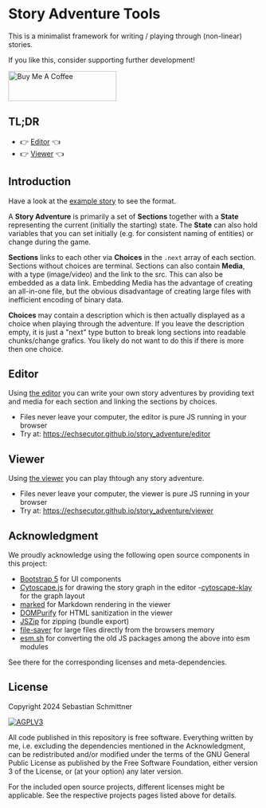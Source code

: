 # Story Adventure Tools

This is a minimalist framework for writing / playing through (non-linear) stories.

If you like this, consider supporting further development!

<a href="https://www.buymeacoffee.com/Echsecutor" target="_blank"><img src="https://cdn.buymeacoffee.com/buttons/v2/default-yellow.png" alt="Buy Me A Coffee" style="height: 60px !important;width: 217px !important;" ></a>

## TL;DR

- 👉️ [Editor](https://echsecutor.github.io/story_adventure/editor)  👈️
- 👉️ [Viewer](https://echsecutor.github.io/story_adventure/viewer)  👈️


## Introduction

Have a look at the [example story](stories/example_story.json) to see the format.

A **Story Adventure** is primarily a set of **Sections** together with a **State** representing the current (initially the starting) state.
The **State** can also hold variables that you can set initially (e.g. for consistent naming of entities) or change during the game.

**Sections** links to each other via **Choices** in the `.next` array of each section. Sections without choices are terminal.
Sections can also contain **Media**, with a type (image/video) and the link to the src. This can also be embedded as a data link.
Embedding Media has the advantage of creating an all-in-one file, but the obvious disadvantage of creating large files with inefficient encoding of binary data.

**Choices** may contain a description which is then actually displayed as a choice when playing through the adventure.
If you leave the description empty, it is just a "next" type button to break long sections into readable chunks/change grafics. You likely do not want to do this if there is more then one choice.

## Editor

Using [the editor](./editor/) you can write your own story adventures by providing text and media for each section and linking the sections by choices.

- Files never leave your computer, the editor is pure JS running in your browser
- Try at: https://echsecutor.github.io/story_adventure/editor 

## Viewer

Using [the viewer](./viewer/) you can play thtough any story adventure.

- Files never leave your computer, the viewer is pure JS running in your browser
- Try at: https://echsecutor.github.io/story_adventure/viewer 


## Acknowledgment

We proudly acknowledge using the following open source components in this project:

- [Bootstrap 5](https://github.com/twbs/bootstrap) for UI components
- [Cytoscape.js](https://github.com/cytoscape/cytoscape.js) for drawing the story graph in the editor
  -[cytoscape-klay](https://github.com/cytoscape/cytoscape.js-klay) for the graph layout
- [marked](https://github.com/markedjs/marked) for Markdown rendering in the viewer
- [DOMPurify](https://github.com/cure53/DOMPurify) for HTML sanitization in the viewer
- [JSZip](https://github.com/Stuk/jszip) for zipping (bundle export)
- [file-saver](https://github.com/eligrey/FileSaver.js/tree/master) for large files directly from the browsers memory
- [esm.sh](https://github.com/esm-dev/esm.sh) for converting the old JS packages among the above into esm modules

See there for the corresponding licenses and meta-dependencies.

## License

Copyright 2024 Sebastian Schmittner

<a href="https://www.gnu.org/licenses/agpl-3.0.html">
<img alt="AGPLV3" style="border-width:0" src="https://www.gnu.org/graphics/agplv3-with-text-162x68.png" /><br />
</a>

All code published in this repository is free software. Everything written by me, i.e. excluding the dependencies mentioned in the Acknowledgment, can be redistributed and/or modified under the terms of the
GNU General Public License as published by the Free Software Foundation, either version 3 of the License, or
(at your option) any later version.

For the included open source projects, different licenses might be applicable. See the respective projects pages listed above for details.
</a>
